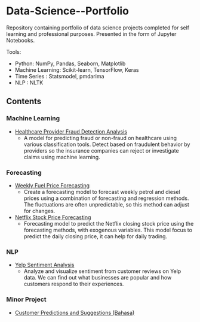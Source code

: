 # Data-Science--Portfolio

Repository containing portfolio of data science projects completed for self learning and professional purposes. Presented in the form of Jupyter Notebooks.

Tools:

- Python: NumPy, Pandas, Seaborn, Matplotlib
- Machine Learning: Scikit-learn, TensorFlow, Keras
- Time Series : Statsmodel, pmdarima
- NLP : NLTK

## Contents

### Machine Learning
- [Healthcare Provider Fraud Detection Analysis](https://github.com/BillyBSig/Data-Science--Portfolio/blob/main/Healthcare%20Provider%20Fraud%20Detection%20Analysis/Healthcare%20Provider%20Fraud.ipynb)
    - A model for predicting fraud or non-fraud on healthcare using various classification tools. Detect based on fraudulent behavior by providers so the insurance companies can reject or investigate claims using machine learning.
    
### Forecasting
- [Weekly Fuel Price Forecasting](https://github.com/BillyBSig/Data-Science--Portfolio/blob/main/Weekly%20Fuel%20Price%20Forecasting/Weekly%20Fuel%20Price%20Forecasting(MA%20LR)%20.ipynb)
    - Create a forecasting model to forecast weekly petrol and diesel prices using a combination of forecasting and regression methods. The fluctuations are often unpredictable, so this method can adjust for changes.
- [Netflix Stock Price Forecasting](https://github.com/BillyBSig/Data-Science--Portfolio/blob/main/Netflix%20Price%20Stock%20Forecasting/Netflix%20Price%20Stock%20Forecasting%20.ipynb)
    - Forecasting model to predict the Netflix closing stock price using the forecasting methods, with exogenous variables. This model focus to predict the daily closing price, it can help for daily trading.

### NLP
- [Yelp Sentiment Analysis](https://github.com/BillyBSig/Data-Science--Portfolio/blob/main/Yelp%20Sentiment%20Analysis/Yelp%20Sentiment%20Analysis.ipynb)
    - Analyze and visualize sentiment from customer reviews on Yelp data. We can find out what businesses are popular and how customers respond to their experiences.
    
### Minor Project
- [Customer Predictions and Suggestions (Bahasa)](https://github.com/BillyBSig/Data-Science--Portfolio/blob/main/Customer%20Predictions%20and%20Suggestions/Customer%20Predictions%20and%20Discount%20Suggestions%20.ipynb)
